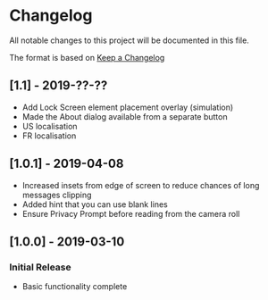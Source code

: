 # Changelog
All notable changes to this project will be documented in this file.

The format is based on [Keep a Changelog](https://keepachangelog.com/en/1.0.0/)

## [1.1] - 2019-??-??
- Add Lock Screen element placement overlay (simulation)
- Made the About dialog available from a separate button
- US localisation
- FR localisation

## [1.0.1] - 2019-04-08
- Increased insets from edge of screen to reduce chances of long messages clipping
- Added hint that you can use blank lines
- Ensure Privacy Prompt before reading from the camera roll

## [1.0.0] - 2019-03-10
### Initial Release
- Basic functionality complete
